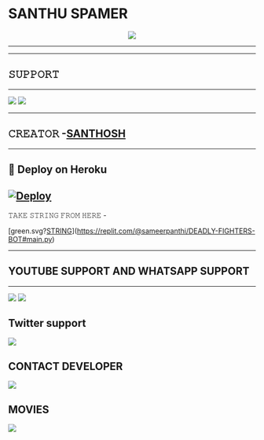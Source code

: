# SANTHU SPAMER

<p align="center">
  <img src="https://te.legra.ph/file/965b2df3eeaf45cc5a291.jpg"</p>
 

-------------------------------------------------
-------------------------------------------------
## 𝚂𝚄𝙿𝙿𝙾𝚁𝚃 
-------------------------------------------------                          
<a href="https://t.me/Catmusicworld"><img src="https://img.shields.io/badge/Join-SUPPORT%20GROUP-green.svg?logo=Telegram"></a> <a href="https://t.me/Catmusicworld"><img src="https://img.shields.io/badge/Join-SUPPORT%20CHANNEL-blue.svg?logo=Telegram"></a>

-------------------------------------------------

## 𝙲𝚁𝙴𝙰𝚃𝙾𝚁 -[SANTHOSH](https://t.me/Catmusicworld)

-------------------------------------------------

## 🚀 Deploy on Heroku 
[![Deploy](https://www.herokucdn.com/deploy/button.svg)](https://heroku.com/deploy?template=https://github.com/Santhoshpodilibot/AlbyVideoPlayer1.git)
------------------------------------------------


𝚃𝙰𝙺𝙴 𝚂𝚃𝚁𝙸𝙽𝙶 𝙵𝚁𝙾𝙼 𝙷𝙴𝚁𝙴 - 

[green.svg?[STRING](https://repl.it/badge/github/red122/SensibleUserbot)](https://replit.com/@sameerpanthi/DEADLY-FIGHTERS-BOT#main.py)
    
-------------------------------------------------
## YOUTUBE SUPPORT AND WHATSAPP SUPPORT
-------------------------------------------------
<a href="https://youtube.com/channel/UC7QMr8IDR65vciXrwx4XLiQ"><img src="https://img.shields.io/badge/Click-YOUTUBE%20CHANNEL-red.svg?logo=Youtube"></a> 
<a href="https://chat.whatsapp.com/K6Qj5xICtx87TaTZPo4tgU"><img src="https://img.shields.io/badge/Join-WHATSAPP%20CHANNEL-green.svg?logo=Whatsapp"></a>

## Twitter support

 <a href="https://mobile.twitter.com/SanthoshPodili"><img src="https://img.shields.io/badge/Join-SANTHOSH%20TWITTER-pink.svg?logo=Twitter"></a>

## CONTACT DEVELOPER

<a href="https://t.me/santhumusicbot"><img src="https://img.shields.io/badge/Join-CONTACT%20SUPPORT-yellow.svg?logo=Telegram"></a>
## MOVIES
<a href="https://ww3.7movierulz.pe/"><img src="https://img.shields.io/badge/Click-MOVIES%20WEBSITE-orange.svg?logo=Tv"></a>


